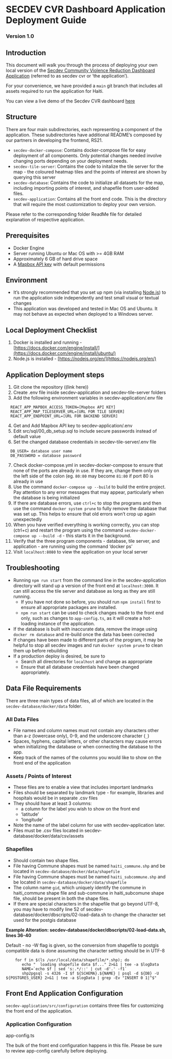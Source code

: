 # SECDEV CVR Dashboard Application Deployment Guide

### Version 1.0

## Introduction

This document will walk you through the process of deploying your own local version of the [Secdev Community Violence Reduction Dashboard Application](https://google.com) (referred to as secdev cvr or ‘the application’).

For your convenience, we have provided a `main` git branch that includes all assets required to run the application for Haiti.

You can view a live demo of the Secdev CVR dashboard [here](https://google.com)

## Structure

There are four main subdirectories, each representing a component of the application. These subdirectories have additional README’s composed by our partners in developing the frontend, RS21.

- `secdev-docker-compose`: Contains docker-compose file for easy deployment of all components. Only potential changes needed involve changing ports depending on your deployment needs.
- `secdev-tile-server`: Contains the code to initalize the tile server for the map - the coloured heatmap tiles and the points of interest are shown by querying this server
- `secdev-database`: Contains the code to initialize all datasets for the map, including importing points of interest, and shapefile from user-added files.
- `secdev-application`: Contains all the front end code. This is the directory that will require the most customization to deploy your own version.

Please refer to the corresponding folder ReadMe file for detailed explanation of respective application.

## Prerequisites

- Docker Engine
- Server running Ubuntu or Mac OS with >= 4GB RAM
- Approximately 6 GB of hard drive space
- A [Mapbox API key](https://docs.mapbox.com/help/getting-started/access-tokens/) with default permissions

## Environment

- It’s strongly recommended that you set up npm (via installing [Node.js](https://nodejs.org/en/download/)) to run the application side independently and test small visual or textual changes
- This application was developed and tested in Mac OS and Ubuntu. It may not behave as expected when deployed to a Windows server.

## Local Deployment Checklist

1. Docker is installed and running - [https://docs.docker.com/engine/install/](https://docs.docker.com/engine/install/ubuntu/)
2. Node.js is installed - [https://nodejs.org/en/](https://nodejs.org/en/)


## Application Deployment steps

1. Git clone the repository ((link here))
2. Create .env file inside secdev-application and secdev-tile-server folders
3. Add the following environment variables in secdev-application/.env file
```
  REACT_APP_MAPBOX_ACCESS_TOKEN=[Mapbox API KEY]
  REACT_APP_MAP_TILESERVER_URL=[URL FOR TILE SERVER]
  REACT_APP_ENDPOINT_URL=[URL FOR BACKEND SERVER]
```
4. Get and Add Mapbox API key to secdev-application/.env
5. Edit src/sql/00_db_setup.sql to include secure passwords instead of default value
6. Set the changed database credentials in secdev-tile-server/.env file
```
  DB_USER= database user name
  DB_PASSWORD = database password
```
7. Check docker-compose.yml in secdev-docker-compose to ensure that none of the ports are already in use. If they are, change them only on the left side of the colon (eg. `80:80` may become `81:80` if port 80 is already in use
8. Use the command `docker-compose up --build` to build the entire project. Pay attention to any error messages that may appear, particularly when the database is being initialized
9. If there are database errors, use `ctrl+c` to stop the programs and then use the command `docker system prune` to fully remove the database that was set up. This helps to ensure that old errors won’t crop up again unexpectedly
10. When you have verified everything is working correctly, you can stop (ctrl+c) and restart the program using the command `secdev-docker-compose up --build -d` - this starts it in the background.
11. Verify that the three program components - database, tile server, and application - are running using the command ‘docker ps’
12. Visit `localhost:8080` to view the application on your local server

## Troubleshooting

* Running `npm run start` from the command line in the secdev-application directory will stand up a version of the front end at `localhost:3000`. It can still access the tile server and database as long as they are still running.
    * If you have not done so before, you should run `npm install` first to ensure all appropriate packages are installed.
    * `npm run start` can be used to check changes made to the front end only, such as changes to `app-config.ts`, as it will create a hot-loading instance of the application.
* If the database is built with inaccurate data, remove the image using `docker rm database` and re-build once the data has been corrected
* If changes have been made to different parts of the program, it may be helpful to stop all secdev images and run `docker system prune` to clean them up before rebuilding
* If a production deploy is desired, be sure to
    * Search all directories for `localhost` and change as appropriate
    * Ensure that all database credentials have been changed appropriately.



## Data File Requirements

There are three main types of data files, all of which are located in the `secdev-database/docker/data` folder.

### All Data Files

- File names and column names must not contain any characters other than a-z (lowercase only), 0-9, and the underscore character (`_`)
- Spaces, hyphens, capital letters, or other characters may cause errors when initializing the database or when connecting the database to the app.
- Keep track of the names of the columns you would like to show on the front end of the application

### Assets / Points of Interest

- These files are to enable a view that includes important landmarks
- Files should be separated by landmark type - for example, libraries and hospitals would be in separate .csv files
- They should have at least 3 columns:
  - a column for the label you wish to show on the front end
  - ‘latitude’
  - ‘longitude’
- Note the name of the label column for use with secdev-application later.
- Files must be .csv files located in secdev-database/docker/data/csv/assets

### Shapefiles
- Should contain two shape files.
- File having Commune shapes must be named `haiti_commune.shp` and be located in `secdev-database/docker/data/shapefile`
- File having Commune shapes must be named `haiti_subcommune.shp` and be located in `secdev-database/docker/data/shapefile`
- The column name `gid`, which uniquely identify the commune in haiti_commune shape file and sub-commune in haiti_subcomune shape file, should be present in both the shape files.
- If there are special characters in the shapefile that go beyond UTF-8, you may have to modify line 52 of secdev-database/docker/dbscripts/02-load-data.sh to change the character set used for the postgis database

**Example Alteration: secdev-database/docker/dbscripts/02-load-data.sh, lines 36-40**

Default - no -W flag is given, so the conversion from shapefile to postgis compatible data is done assuming the character setting should be in UTF-8

```
    for f in $(ls /usr/local/data/shapefile/*.shp); do
       echo "  loading shapefile data $f..." 2>&1 | tee -a $logData
       NAME=`echo $f | sed 's:.*/::' | cut -d'.' -f1`
       shp2pgsql -s 4326 -I $f ${SCHEMA}.${NAME} | psql -d ${DB} -U ${POSTGRES_USER} 2>&1 | tee -a $logData | grep -Ev "INSERT 0 1|^$"
```

## Front End Application Configuration

`secdev-application/src/configuration` contains three files for customizing the front end of the application.



###  Application Configuration

app-config.ts

The bulk of the front end configuration happens in this file. Please be sure to review app-config carefully before deploying.
